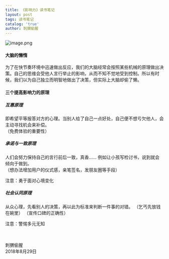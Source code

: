 ```yaml
---
title: 《影响力》读书笔记
layout: post
tags: 读书笔记
catalog: 'true'
author: 刺猬偷腥
---
```


![image.png](https://upload-images.jianshu.io/upload_images/8031739-a7b2ab0bf84f6055.png?imageMogr2/auto-orient/strip%7CimageView2/2/w/1240)

#### 大脑的懒惰

为了在快节奏环境中迅速做出反应，我们的大脑经常会按照某些机械的原理做出决策。自己的思维会受他人言行举止的影响，从而不知不觉地受到控制。所以有时候，我们以为自己独立而明智地做出了决策，但实际上大脑却偷了懒。

#### 三个提高影响力的原理

##### 互惠原理

即希望平等报答对方的心理。当别人给了自己一点好处，自己便不想亏欠他人，会主动寻找机会来补偿。
<br>
（免费体验的重要性）

##### 承诺与一致原理

人们会努力保持自己的言行前后一致，真香……
例如让小孩写检讨书，说到就会倾向于做到。<br>
（想办法增加用户的仪式感，亲笔签名，发朋友圈等手段）

注意：勇于面对心境变化

##### 社会认同原理

从众心理，先看别人的决策，再以此为标准来判断一件事的对错。
（乞丐先放钱在碗里）
（宣传口碑的正确性）

注意：警惕多元无知


<br><br>
刺猬偷腥<br>
2018年8月29日
